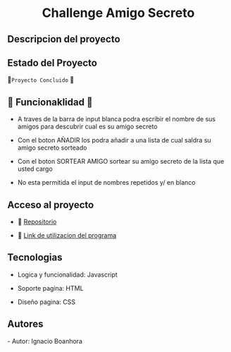 <h1 align="center"> Challenge Amigo Secreto</h1>

<h2>Descripcion del proyecto</h2>

<h2> Estado del Proyecto</h2>

🏁`Proyecto Concluido` 🏁

<h2> 🔨 Funcionaklidad 🔨 </h2>
 
- A traves de la barra de input blanca podra escribir el nombre de sus amigos para descubrir cual es su amigo secreto

- Con el boton AÑADIR los podra añadir a una lista de cual saldra su amigo secreto sorteado

- Con el boton SORTEAR AMIGO sortear su amigo secreto de la lista que usted cargo

- No esta permitida el input de nombres repetidos y/ en blanco

<h2>Acceso al proyecto</h2>

- 📘 [Repositorio](https://github.com/IgnaBonahora/challenge-amigo-secreto_Ignacio_Bonahora)

- 🏃 [Link de utilizacion del programa]()

<h2>Tecnologias</h2>

- Logica y funcionalidad: Javascript

- Soporte pagina: HTML

- Diseño pagina: CSS

<h2>Autores</h2>
- Autor: Ignacio Boanhora 
